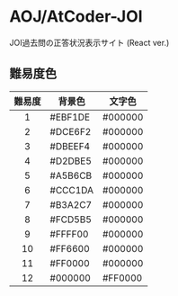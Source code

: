 AOJ/AtCoder-JOI
===

JOI過去問の正答状況表示サイト (React ver.)

## 難易度色

| 難易度 | 背景色 | 文字色 |
|:-----:|-------|-------|
| 1 | #EBF1DE | #000000 |
| 2 | #DCE6F2 | #000000 |
| 3 | #DBEEF4 | #000000 |
| 4 | #D2DBE5 | #000000 |
| 5 | #A5B6CB | #000000 |
| 6 | #CCC1DA | #000000 |
| 7 | #B3A2C7 | #000000 |
| 8 | #FCD5B5 | #000000 |
| 9 | #FFFF00 | #000000 |
|10 | #FF6600 | #000000 |
|11 | #FF0000 | #000000 |
|12 | #000000 | #FF0000 |

